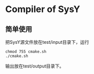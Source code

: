 # Compiler of SysY

## 简单使用

把SysY源文件放在test/input目录下，运行

```shell
chmod 755 cmake.sh
./cmake.sh
```

输出放在test/output目录下。